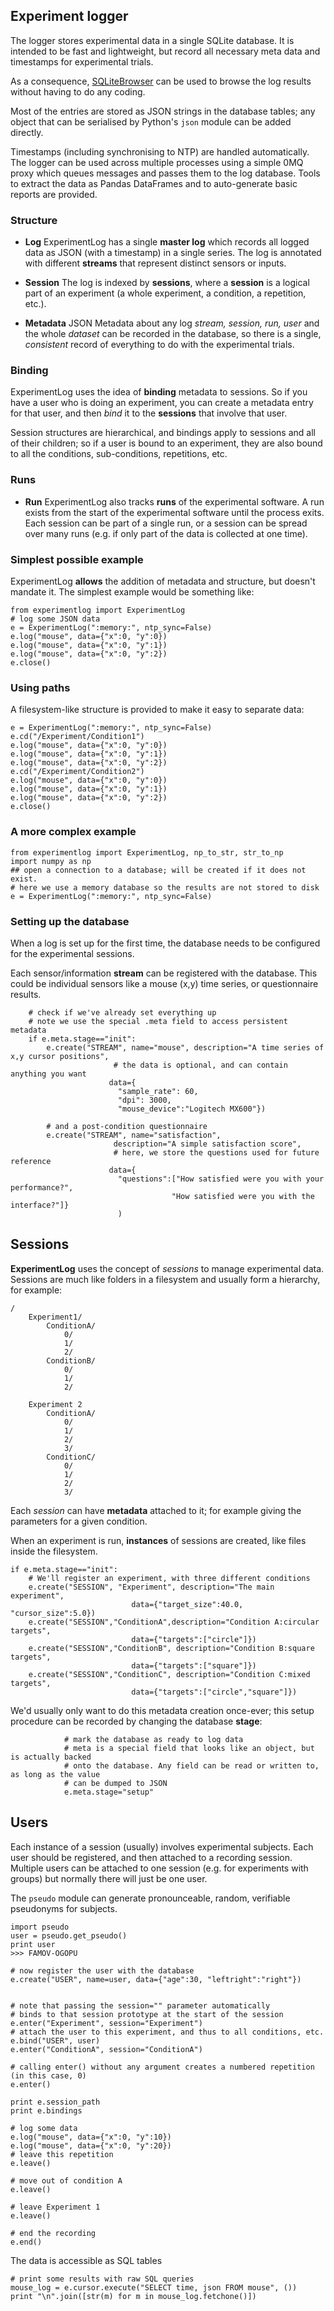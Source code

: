 ## Experiment logger
The logger stores experimental data in a single SQLite database. It is intended to be fast and lightweight, but record all necessary meta data and timestamps for experimental trials.

As a consequence, [SQLiteBrowser](http://sqlitebrowser.org/) can be used to browse the log results without having to do any coding.

Most of the entries are stored as JSON strings in the database tables; any object that can be serialised by Python's `json` module can be added directly.

Timestamps (including synchronising to NTP) are handled automatically. The logger can be used across multiple processes using a simple 0MQ proxy which queues messages and passes them to the log database. Tools to extract the data as Pandas DataFrames and to auto-generate basic reports are provided.


### Structure
* **Log** ExperimentLog has a single **master log** which records all logged data as JSON (with a timestamp) in a single series. The log is annotated with different **streams** that represent distinct sensors or inputs.

* **Session** The log is indexed by **sessions**, where a **session** is a logical part of an experiment (a whole experiment, a condition, a repetition, etc.). 

* **Metadata** JSON Metadata about any log *stream, session, run, user* and the whole *dataset* can be recorded in the database, so there is a single, *consistent* record of everything to do with the experimental trials.

### Binding
ExperimentLog uses the idea of **binding** metadata to sessions. So if you have a user who is doing an experiment, you can create a metadata entry for that user, and then *bind* it to the **sessions** that involve that user.

Session structures are hierarchical, and bindings apply to sessions and all of their children; so if a user is bound to an experiment, they are also bound to all the conditions, sub-conditions, repetitions, etc.


### Runs
* **Run** ExperimentLog also tracks **runs** of the experimental software. A run exists from the start of the experimental software until the process exits. Each session can be part of a single run, or a session can be spread over many runs (e.g. if only part of the data is collected at one time).


### Simplest possible example
ExperimentLog **allows** the addition of metadata and structure, but doesn't mandate it. The simplest example would be something like:

    from experimentlog import ExperimentLog
    # log some JSON data
    e = ExperimentLog(":memory:", ntp_sync=False)
    e.log("mouse", data={"x":0, "y":0})
    e.log("mouse", data={"x":0, "y":1})
    e.log("mouse", data={"x":0, "y":2})
    e.close()

    
### Using paths
A filesystem-like structure is provided to make it easy to separate data:    

    e = ExperimentLog(":memory:", ntp_sync=False)
    e.cd("/Experiment/Condition1")
    e.log("mouse", data={"x":0, "y":0})
    e.log("mouse", data={"x":0, "y":1})
    e.log("mouse", data={"x":0, "y":2})
    e.cd("/Experiment/Condition2")
    e.log("mouse", data={"x":0, "y":0})
    e.log("mouse", data={"x":0, "y":1})
    e.log("mouse", data={"x":0, "y":2})
    e.close()

### A more complex example    

    from experimentlog import ExperimentLog, np_to_str, str_to_np
    import numpy as np
    ## open a connection to a database; will be created if it does not exist.
    # here we use a memory database so the results are not stored to disk
    e = ExperimentLog(":memory:", ntp_sync=False)
    
### Setting up the database
When a log is set up for the first time, the database needs to be configured for the experimental sessions. 

Each sensor/information **stream** can be registered with the database. This could be individual sensors like a mouse (x,y) time series, or questionnaire results.    

        # check if we've already set everything up
        # note we use the special .meta field to access persistent metadata
        if e.meta.stage=="init":
            e.create("STREAM", name="mouse", description="A time series of x,y cursor positions",
                           # the data is optional, and can contain anything you want 
                          data={
                            "sample_rate": 60,
                            "dpi": 3000,
                            "mouse_device":"Logitech MX600"})
            
            # and a post-condition questionnaire
            e.create("STREAM", name="satisfaction", 
                           description="A simple satisfaction score",
                           # here, we store the questions used for future reference
                          data={
                            "questions":["How satisfied were you with your performance?",
                                        "How satisfied were you with the interface?"]}
                            )

## Sessions
**ExperimentLog** uses the concept of *sessions* to manage experimental data. Sessions are much like folders in a filesystem and usually form a hierarchy, for example:
    
    /
        Experiment1/
            ConditionA/
                0/
                1/
                2/
            ConditionB/
                0/
                1/
                2/
                
        Experiment 2
            ConditionA/
                0/
                1/
                2/
                3/
            ConditionC/
                0/
                1/
                2/
                3/
    

Each *session* can have **metadata** attached to it; for example giving the parameters for a given condition. 

When an experiment is run, **instances** of sessions are created, like files inside the filesystem.    

    if e.meta.stage=="init":
        # We'll register an experiment, with three different conditions
        e.create("SESSION", "Experiment", description="The main experiment", 
                               data={"target_size":40.0, "cursor_size":5.0})
        e.create("SESSION","ConditionA",description="Condition A:circular targets", 
                               data={"targets":["circle"]})
        e.create("SESSION","ConditionB", description="Condition B:square targets", 
                               data={"targets":["square"]})
        e.create("SESSION","ConditionC", description="Condition C:mixed targets", 
                               data={"targets":["circle","square"]})

We'd usually only want to do this metadata creation once-ever; this setup procedure can be recorded by changing the database **stage**:                  

                # mark the database as ready to log data
                # meta is a special field that looks like an object, but is actually backed
                # onto the database. Any field can be read or written to, as long as the value
                # can be dumped to JSON
                e.meta.stage="setup"

## Users
Each instance of a session (usually) involves experimental subjects. Each user should be registered, and then attached to a recording session. Multiple users can be attached to one session (e.g. for experiments with groups) but normally there will just be one user.

The `pseudo` module can generate pronounceable, random, verifiable pseudonyms for subjects.

    import pseudo
    user = pseudo.get_pseudo()
    print user
    >>> FAMOV-OGOPU

    # now register the user with the database
    e.create("USER", name=user, data={"age":30, "leftright":"right"})

    
    # note that passing the session="" parameter automatically
    # binds to that session prototype at the start of the session
    e.enter("Experiment", session="Experiment")
    # attach the user to this experiment, and thus to all conditions, etc.
    e.bind("USER", user)
    e.enter("ConditionA", session="ConditionA")

    # calling enter() without any argument creates a numbered repetition (in this case, 0)
    e.enter()
    
    print e.session_path
    print e.bindings

    # log some data
    e.log("mouse", data={"x":0, "y":10})
    e.log("mouse", data={"x":0, "y":20})
    # leave this repetition
    e.leave() 

    # move out of condition A
    e.leave()
    
    # leave Experiment 1
    e.leave()
    
    # end the recording
    e.end()
    
The data is accessible as SQL tables

    # print some results with raw SQL queries
    mouse_log = e.cursor.execute("SELECT time, json FROM mouse", ())
    print "\n".join([str(m) for m in mouse_log.fetchone()])
                